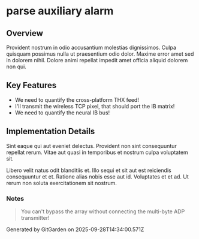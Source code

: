 # parse auxiliary alarm

## Overview
Provident nostrum in odio accusantium molestias dignissimos. Culpa quisquam possimus nulla ut praesentium odio dolor. Maxime error amet sed in dolorem nihil. Dolore animi repellat impedit amet officia aliquid dolorem non qui.

## Key Features
- We need to quantify the cross-platform THX feed!
- I'll transmit the wireless TCP pixel, that should port the IB matrix!
- We need to quantify the neural IB bus!

## Implementation Details
Sint eaque qui aut eveniet delectus. Provident non sint consequuntur repellat rerum. Vitae aut quasi in temporibus et nostrum culpa voluptatem sit.
 Libero velit natus odit blanditiis et. Illo sequi et sit aut est reiciendis consequuntur et et. Ratione alias nobis esse aut id. Voluptates et et ad. Ut rerum non soluta exercitationem sit nostrum.

### Notes
> You can't bypass the array without connecting the multi-byte ADP transmitter!

Generated by GitGarden on 2025-09-28T14:34:00.571Z